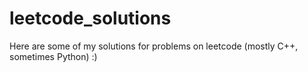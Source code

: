 # leetcode_solutions
Here are some of my solutions for problems on leetcode (mostly C++, sometimes Python)
:)
